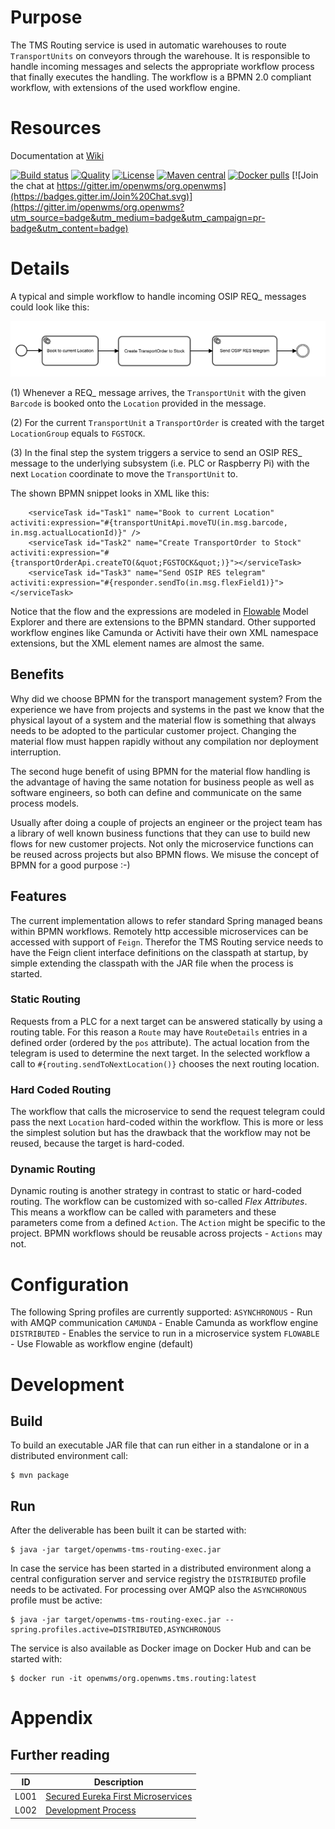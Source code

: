 # Purpose
The TMS Routing service is used in automatic warehouses to route `TransportUnits` on conveyors through the warehouse. It is responsible to
handle incoming messages and selects the appropriate workflow process that finally executes the handling. The workflow is a BPMN 2.0
compliant workflow, with extensions of the used workflow engine.

# Resources
Documentation at [Wiki](https://wiki.openwms.cloud/projects/tms-routing-service/wiki)

[![Build status](https://github.com/openwms/org.openwms.tms.routing/actions/workflows/master-build.yml/badge.svg)](https://github.com/openwms/org.openwms.tms.routing/actions/workflows/master-build.yml)
[![Quality](https://sonarcloud.io/api/project_badges/measure?project=org.openwms:org.openwms.tms.routing&metric=alert_status)](https://sonarcloud.io/dashboard?id=org.openwms:org.openwms.tms.routing)
[![License](https://img.shields.io/badge/License-Apache%202.0-blue.svg)](LICENSE)
[![Maven central](https://img.shields.io/maven-central/v/org.openwms/org.openwms.tms.routing)](https://search.maven.org/search?q=a:org.openwms.tms.routing)
[![Docker pulls](https://img.shields.io/docker/pulls/openwms/org.openwms.tms.routing)](https://hub.docker.com/r/openwms/org.openwms.tms.routing)
[![Join the chat at https://gitter.im/openwms/org.openwms](https://badges.gitter.im/Join%20Chat.svg)](https://gitter.im/openwms/org.openwms?utm_source=badge&utm_medium=badge&utm_campaign=pr-badge&utm_content=badge)

# Details
A typical and simple workflow to handle incoming OSIP REQ_ messages could look like this:

![Workflow][1]
 
(1) Whenever a REQ_ message arrives, the `TransportUnit` with the given `Barcode` is booked onto the `Location` provided in the message.

(2) For the current `TransportUnit` a `TransportOrder` is created with the target `LocationGroup` equals to `FGSTOCK`.

(3) In the final step the system triggers a service to send an OSIP RES_ message to the underlying subsystem (i.e. PLC or Raspberry Pi) with
the next `Location` coordinate to move the `TransportUnit` to.

The shown BPMN snippet looks in XML like this:

```
    <serviceTask id="Task1" name="Book to current Location" activiti:expression="#{transportUnitApi.moveTU(in.msg.barcode, in.msg.actualLocationId)}" />
    <serviceTask id="Task2" name="Create TransportOrder to Stock" activiti:expression="#{transportOrderApi.createTO(&quot;FGSTOCK&quot;)}"></serviceTask>
    <serviceTask id="Task3" name="Send OSIP RES telegram" activiti:expression="#{responder.sendTo(in.msg.flexField1)}"></serviceTask>
```

Notice that the flow and the expressions are modeled in [Flowable](https://www.flowable.org) Model Explorer and there are extensions to the
BPMN standard. Other supported workflow engines like Camunda or Activiti have their own XML namespace extensions, but the XML element names
are almost the same.

## Benefits
Why did we choose BPMN for the transport management system? From the experience we have from projects and systems in the past we know that
the physical layout of a system and the material flow is something that always needs to be adopted to the particular customer project.
Changing the material flow must happen rapidly without any compilation nor deployment interruption.

The second huge benefit of using BPMN for the material flow handling is the advantage of having the same notation for business people as
well as software engineers, so both can define and communicate on the same process models.

Usually after doing a couple of projects an engineer or the project team has a library of well known business functions that they can use to
build new flows for new customer projects. Not only the microservice functions can be reused across projects but also BPMN flows. We misuse
the concept of BPMN for a good purpose :-)

## Features
The current implementation allows to refer standard Spring managed beans within BPMN workflows. Remotely http accessible microservices can
be accessed with support of `Feign`. Therefor the TMS Routing service needs to have the Feign client interface definitions on the classpath
at startup, by simple extending the classpath with the JAR file when the process is started.

### Static Routing
Requests from a PLC for a next target can be answered statically by using a routing table. For this reason a `Route` may have `RouteDetails`
entries in a defined order (ordered by the `pos` attribute). The actual location from the telegram is used to determine the next target. In
the selected workflow a call to `#{routing.sendToNextLocation()}` chooses the next routing location.

### Hard Coded Routing
The workflow that calls the microservice to send the request telegram could pass the next `Location` hard-coded within the workflow. This is
more or less the simplest solution but has the drawback that the workflow may not be reused, because the target is hard-coded.
 
### Dynamic Routing
Dynamic routing is another strategy in contrast to static or hard-coded routing. The workflow can be customized with so-called
*Flex Attributes*. This means a workflow can be called with parameters and these parameters come from a defined `Action`. The `Action` might
be specific to the project. BPMN workflows should be reusable across projects - `Actions` may not.

# Configuration
The following Spring profiles are currently supported:
`ASYNCHRONOUS` - Run with AMQP communication
`CAMUNDA` - Enable Camunda as workflow engine
`DISTRIBUTED` - Enables the service to run in a microservice system
`FLOWABLE` - Use Flowable as workflow engine (default)

# Development

## Build
To build an executable JAR file that can run either in a standalone or in a distributed environment call:

```
$ mvn package
```

## Run
After the deliverable has been built it can be started with:
```
$ java -jar target/openwms-tms-routing-exec.jar
```

In case the service has been started in a distributed environment along a central configuration server and service registry the
`DISTRIBUTED` profile needs to be activated. For processing over AMQP also the `ASYNCHRONOUS` profile must be active:

```
$ java -jar target/openwms-tms-routing-exec.jar --spring.profiles.active=DISTRIBUTED,ASYNCHRONOUS
```

The service is also available as Docker image on Docker Hub and can be started with:
```
$ docker run -it openwms/org.openwms.tms.routing:latest
```
 
# Appendix

## Further reading

| ID   | Description                                                                                                               |
|------|---------------------------------------------------------------------------------------------------------------------------|
| L001 | [Secured Eureka First Microservices](https://github.com/openwms/org.openwms/wiki/Secured-Eureka-First-services-on-Heroku) |
| L002 | [Development Process](src/site/markdown/development.md) |

[1]: src/site/resources/images/workflow.png

